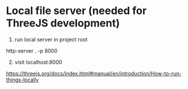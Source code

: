 # Local file server (needed for ThreeJS development)

1. run local server in project root

http-server . -p 8000

2. visit localhost:8000

https://threejs.org/docs/index.html#manual/en/introduction/How-to-run-things-locally